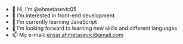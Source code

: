 - 👋 Hi, I’m @ahmetasevic05
- 👀 I’m interested in front-end development
- 🌱 I’m currently learning JavaScript
- 💞️ I’m looking forward to learning new skills and different languages
- 📫 My e-mail: ensar.ahmetasevic@gmail.com

<!---
ahmetasevic05/ahmetasevic05 is a ✨ special ✨ repository because its `README.md` (this file) appears on your GitHub profile.
You can click the Preview link to take a look at your changes.
--->
